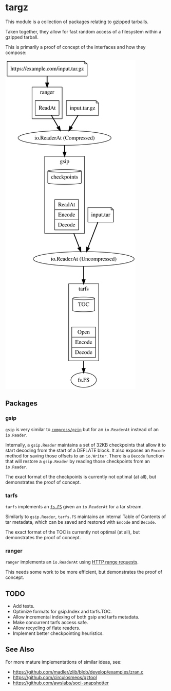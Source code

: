 # targz

This module is a collection of packages relating to gzipped tarballs.

Taken together, they allow for fast random access of a filesystem within a gzipped tarball.

This is primarily a proof of concept of the interfaces and how they compose:

<img src="./doc/viz.svg">

## Packages

### gsip

`gsip` is very similar to [`compress/gzip`](https://pkg.go.dev/compress/gzip) but for an `io.ReaderAt` instead of an `io.Reader`.

Internally, a `gsip.Reader` maintains a set of 32KB checkpoints that allow it to start decoding from the start of a DEFLATE block.
It also exposes an `Encode` method for saving those offsets to an `io.Writer`.
There is a `Decode` function that will restore a `gsip.Reader` by reading those checkpoints from an `io.Reader`.

The exact format of the checkpoints is currently not optimal (at all), but demonstrates the proof of concept.

### tarfs

`tarfs` implements an [`fs.FS`](https://pkg.go.dev/io/fs#FS) given an `io.ReaderAt` for a tar stream.

Similarly to `gsip.Reader`, `tarfs.FS` maintains an internal Table of Contents of tar metadata, which can be saved and restored with `Encode` and `Decode`.

The exact format of the TOC is currently not optimal (at all), but demonstrates the proof of concept.

### ranger

`ranger` implements an `io.ReaderAt` using [HTTP range requests](https://developer.mozilla.org/en-US/docs/Web/HTTP/Range_requests).

This needs some work to be more efficient, but demonstrates the proof of concept.

## TODO

* Add tests.
* Optimize formats for gsip.Index and tarfs.TOC.
* Allow incremental indexing of both gsip and tarfs metadata.
* Make concurrent tarfs access safe.
* Allow recycling of flate readers.
* Implement better checkpointing heuristics.

## See Also

For more mature implementations of similar ideas, see:

* https://github.com/madler/zlib/blob/develop/examples/zran.c
* https://github.com/circulosmeos/gztool
* https://github.com/awslabs/soci-snapshotter
